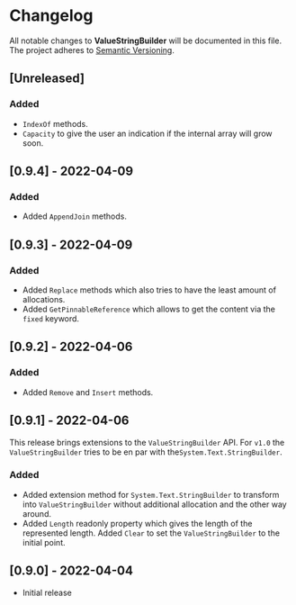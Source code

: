 # Changelog

All notable changes to **ValueStringBuilder** will be documented in this file. The project adheres to [Semantic Versioning](https://semver.org/spec/v2.0.0.html).

<!-- The format is based on [Keep a Changelog](https://keepachangelog.com/en/1.0.0/) -->

## [Unreleased]

### Added
 - `IndexOf` methods.
 - `Capacity` to give the user an indication if the internal array will grow soon.

## [0.9.4] - 2022-04-09

### Added
 - Added `AppendJoin` methods.
 
## [0.9.3] - 2022-04-09

### Added
 - Added `Replace` methods which also tries to have the least amount of allocations.
 - Added `GetPinnableReference` which allows to get the content via the `fixed` keyword.

## [0.9.2] - 2022-04-06

### Added
 - Added `Remove` and `Insert` methods.

## [0.9.1] - 2022-04-06

This release brings extensions to the `ValueStringBuilder` API. For `v1.0` the `ValueStringBuilder` tries to be en par with the`System.Text.StringBuilder`.

### Added
 - Added extension method for `System.Text.StringBuilder` to transform into `ValueStringBuilder` without additional allocation and the other way around.
 - Added `Length` readonly property which gives the length of the represented length. Added `Clear` to set the `ValueStringBuilder` to the initial point.

## [0.9.0] - 2022-04-04
 - Initial release
